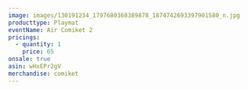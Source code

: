 ```yaml
---
image: images/130191234_1797680360389878_1874742693397901580_n.jpg
producttype: Playmat
eventName: Air Comiket 2
pricings:
  - quantity: 1
    price: 65
onsale: true
asin: wHxEPr2gV
merchandise: comiket
---
```

